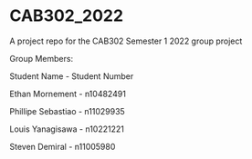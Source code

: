 # CAB302_2022
A project repo for the CAB302 Semester 1 2022 group project

Group Members:

Student Name - Student Number

Ethan Mornement - n10482491

Phillipe Sebastiao - n11029935

Louis Yanagisawa - n10221221

Steven Demiral - n11005980